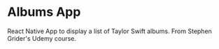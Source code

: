 # Albums App

React Native App to display a list of Taylor Swift albums. From Stephen Grider's Udemy course. 
